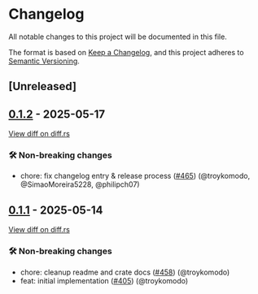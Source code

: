 # Changelog

<!--
This file is automatically generated by our release process.
DO NOT edit it directly.
If you want to add a change log entry for this package,
please create a new file in /changes.d/<pr-number>.toml
Refer to the [README.md](/changes.d/README.md) for more information.
-->

All notable changes to this project will be documented in this file.

The format is based on [Keep a Changelog](https://keepachangelog.com/en/1.0.0/),
and this project adheres to [Semantic Versioning](https://semver.org/spec/v2.0.0.html).

## [Unreleased]

## [0.1.2](https://github.com/ScuffleCloud/scuffle/releases/tag/tinc-v0.1.2) - 2025-05-17

[View diff on diff.rs](https://diff.rs/tinc/0.1.1/tinc/0.1.2/Cargo.toml)

### 🛠️ Non-breaking changes

- chore: fix changelog entry & release process ([#465](https://github.com/scufflecloud/scuffle/pull/465)) (@troykomodo, @SimaoMoreira5228, @philipch07)

## [0.1.1](https://github.com/ScuffleCloud/scuffle/releases/tag/tinc-v0.1.1) - 2025-05-14

[View diff on diff.rs](https://diff.rs/tinc/0.1.0/tinc/0.1.1/Cargo.toml)

### 🛠️ Non-breaking changes

- chore: cleanup readme and crate docs ([#458](https://github.com/scufflecloud/scuffle/pull/458)) (@troykomodo)
- feat: initial implementation ([#405](https://github.com/scufflecloud/scuffle/pull/405)) (@troykomodo)
